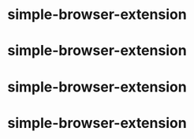 # simple-browser-extension
# simple-browser-extension
# simple-browser-extension
# simple-browser-extension
